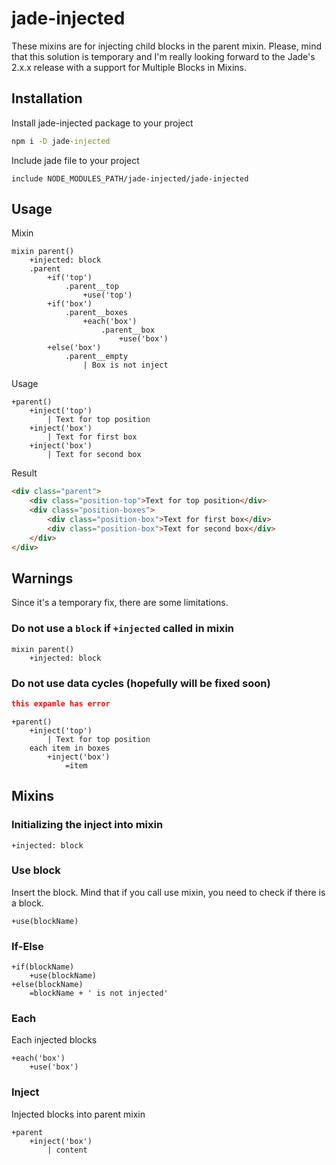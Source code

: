 # jade-injected

These mixins are for injecting child blocks in the parent mixin. Please, mind that this solution is temporary and I'm really looking forward to the Jade's 2.x.x release with a support for Multiple Blocks in Mixins.

## Installation
Install jade-injected package to your project
```cmd
npm i -D jade-injected
```
Include jade file to your project
```jade
include NODE_MODULES_PATH/jade-injected/jade-injected
```

## Usage
Mixin
```jade
mixin parent()
    +injected: block
    .parent
        +if('top')
            .parent__top
                +use('top')
        +if('box')
            .parent__boxes
                +each('box')
                    .parent__box
                        +use('box')
        +else('box')
            .parent__empty
                | Box is not inject

```
Usage
```jade
+parent()
    +inject('top')
        | Text for top position
    +inject('box')
        | Text for first box
    +inject('box')
        | Text for second box
```
Result
```html
<div class="parent">
    <div class="position-top">Text for top position</div>
    <div class="position-boxes">
        <div class="position-box">Text for first box</div>
        <div class="position-box">Text for second box</div>
    </div>
</div>
```

## Warnings

Since it's a temporary fix, there are some limitations.

### Do not use a `block` if `+injected` called in mixin

```jade
mixin parent()
    +injected: block
```

### Do not use data cycles (hopefully will be fixed soon)
```json
this expamle has error
```
```jade
+parent()
    +inject('top')
        | Text for top position
    each item in boxes
        +inject('box')
            =item
```


## Mixins

### Initializing the inject into mixin
```jade
+injected: block
```

### Use block
Insert the block. Mind that if you call use mixin, you need to check if there is a block.
```jade
+use(blockName)
```

### If-Else
```jade
+if(blockName)
    +use(blockName)
+else(blockName)
    =blockName + ' is not injected'
```

### Each
Each injected blocks
```jade
+each('box')
    +use('box')
```
### Inject
Injected blocks into parent mixin
```jade
+parent
    +inject('box')
        | content
```
